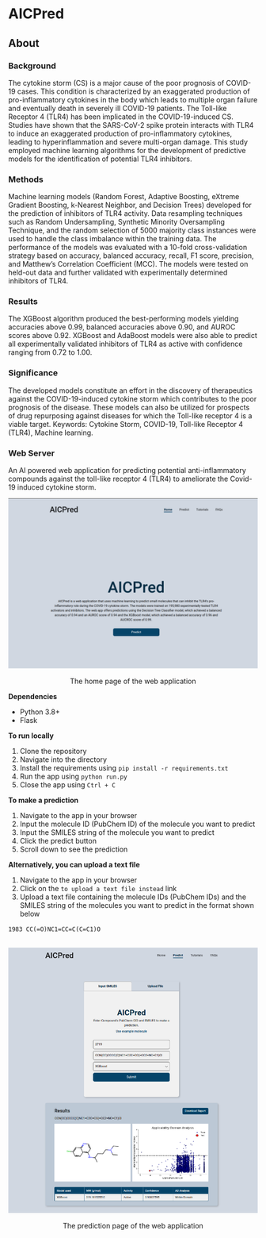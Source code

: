 # AICPred

## About

### Background 
The cytokine storm (CS) is a major cause of the poor prognosis of COVID-19 cases. This condition is characterized by an exaggerated production of pro-inflammatory cytokines in the body which leads to multiple organ failure and eventually death in severely ill COVID-19 patients. The Toll-like Receptor 4 (TLR4) has been implicated in the COVID-19-induced CS. Studies have shown that the SARS-CoV-2 spike protein interacts with TLR4 to induce an exaggerated production of pro-inflammatory cytokines, leading to hyperinflammation and severe multi-organ damage. This study employed machine learning algorithms for the development of predictive models for the identification of potential TLR4 inhibitors.

### Methods 
Machine learning models (Random Forest, Adaptive Boosting, eXtreme Gradient Boosting, k-Nearest Neighbor, and Decision Trees) developed for the prediction of inhibitors of TLR4 activity. Data resampling techniques such as Random Undersampling, Synthetic Minority Oversampling Technique, and the random selection of 5000 majority class instances were used to handle the class imbalance within the training data. The performance of the models was evaluated with a 10-fold cross-validation strategy based on accuracy, balanced accuracy, recall, F1 score, precision, and Matthew’s Correlation Coefficient (MCC). The models were tested on held-out data and further validated with experimentally determined inhibitors of TLR4.

### Results 
The XGBoost algorithm produced the best-performing models yielding accuracies above 0.99, balanced accuracies above 0.90, and AUROC scores above 0.92. XGBoost and AdaBoost models were also able to predict all experimentally validated inhibitors of TLR4 as active with confidence ranging from 0.72 to 1.00. 

### Significance 
The developed models constitute an effort in the discovery of therapeutics against the COVID-19-induced cytokine storm which contributes to the poor prognosis of the disease. These models can also be utilized for prospects of drug repurposing against diseases for which the Toll-like receptor 4 is a viable target.
Keywords: Cytokine Storm, COVID-19, Toll-like Receptor 4 (TLR4), Machine learning.

### Web Server
An AI powered web application for predicting potential anti-inflammatory compounds against the toll-like receptor 4 (TLR4) to ameliorate the Covid-19 induced cytokine storm.

![Home Page](images/homepage1.png)
<p style="text-align:center;">The home page of the web application<p>

**Dependencies**  

* Python 3.8+
* Flask

**To run locally**

1. Clone the repository
2. Navigate into the directory 
3. Install the requirements using `pip install -r requirements.txt`
4. Run the app using `python run.py`
5. Close the app using `Ctrl + C`

**To make a prediction**
1. Navigate to the app in your browser
2. Input the molecule ID (PubChem ID) of the molecule you want to predict
3. Input the SMILES string of the molecule you want to predict
4. Click the predict button
5. Scroll down to see the prediction

**Alternatively, you can upload a text file**
1. Navigate to the app in your browser
2. Click on the `to upload a text file instead` link
3. Upload a text file containing the molecule IDs (PubChem IDs) and the SMILES string of the molecules you want to predict in the format shown below
```
1983 CC(=O)NC1=CC=C(C=C1)O


```

![Prediction Page](images/upload1.png)
<p style="text-align:center;">The prediction page of the web application<p>
